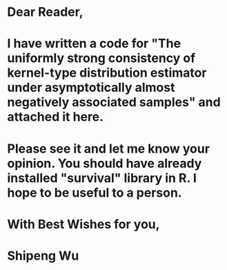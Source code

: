 # Dear Reader,
# I have written a code for "The uniformly strong consistency of kernel-type distribution estimator under asymptotically almost negatively associated samples" and attached it here.
# Please see it and let me know your opinion. You should have already installed "survival" library in R. I hope to be useful to a person.

# With Best Wishes for you,

# Shipeng Wu
